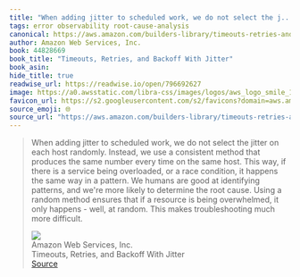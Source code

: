 ```yaml
---
title: "When adding jitter to scheduled work, we do not select the j..."
tags: error observability root-cause-analysis
canonical: https://aws.amazon.com/builders-library/timeouts-retries-and-backoff-with-jitter/
author: Amazon Web Services, Inc.
book: 44828669
book_title: "Timeouts, Retries, and Backoff With Jitter"
book_asin: 
hide_title: true
readwise_url: https://readwise.io/open/796692627
image: https://a0.awsstatic.com/libra-css/images/logos/aws_logo_smile_1200x630.png
favicon_url: https://s2.googleusercontent.com/s2/favicons?domain=aws.amazon.com
source_emoji: 🌐
source_url: "https://aws.amazon.com/builders-library/timeouts-retries-and-backoff-with-jitter/#:~:text=When%20adding%20jitter,much%20more%20difficult."
---
```


> When adding jitter to scheduled work, we do not select the jitter on each host randomly. Instead, we use a consistent method that produces the same number every time on the same host. This way, if there is a service being overloaded, or a race condition, it happens the same way in a pattern. We humans are good at identifying patterns, and we're more likely to determine the root cause. Using a random method ensures that if a resource is being overwhelmed, it only happens - well, at random. This makes troubleshooting much more difficult.
> <div class="quoteback-footer"><div class="quoteback-avatar"><img class="mini-favicon" src="https://s2.googleusercontent.com/s2/favicons?domain=aws.amazon.com"></div><div class="quoteback-metadata"><div class="metadata-inner"><span style="display:none">FROM:</span><div aria-label="Amazon Web Services, Inc." class="quoteback-author"> Amazon Web Services, Inc.</div><div aria-label="Timeouts, Retries, and Backoff With Jitter" class="quoteback-title"> Timeouts, Retries, and Backoff With Jitter</div></div></div><div class="quoteback-backlink"><a target="_blank" aria-label="go to the full text of this quotation" rel="noopener" href="https://aws.amazon.com/builders-library/timeouts-retries-and-backoff-with-jitter/#:~:text=When%20adding%20jitter,much%20more%20difficult." class="quoteback-arrow"> Source</a></div></div>